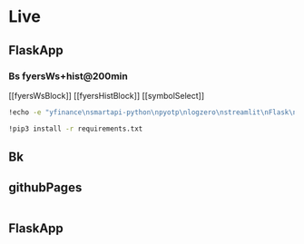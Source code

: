 # Live

## FlaskApp

### Bs fyersWs+hist@200min 

[[fyersWsBlock]]
[[fyersHistBlock]]
[[symbolSelect]]


```bash
!echo -e "yfinance\nsmartapi-python\npyotp\nlogzero\nstreamlit\nFlask\ndatetime\npandas\nnumpy\nfyers-apiv3\nwebsockets\nwebsocket-client" > requirements.txt

!pip3 install -r requirements.txt
```
## Bk


## githubPages

```h
```

## FlaskApp

```python

```